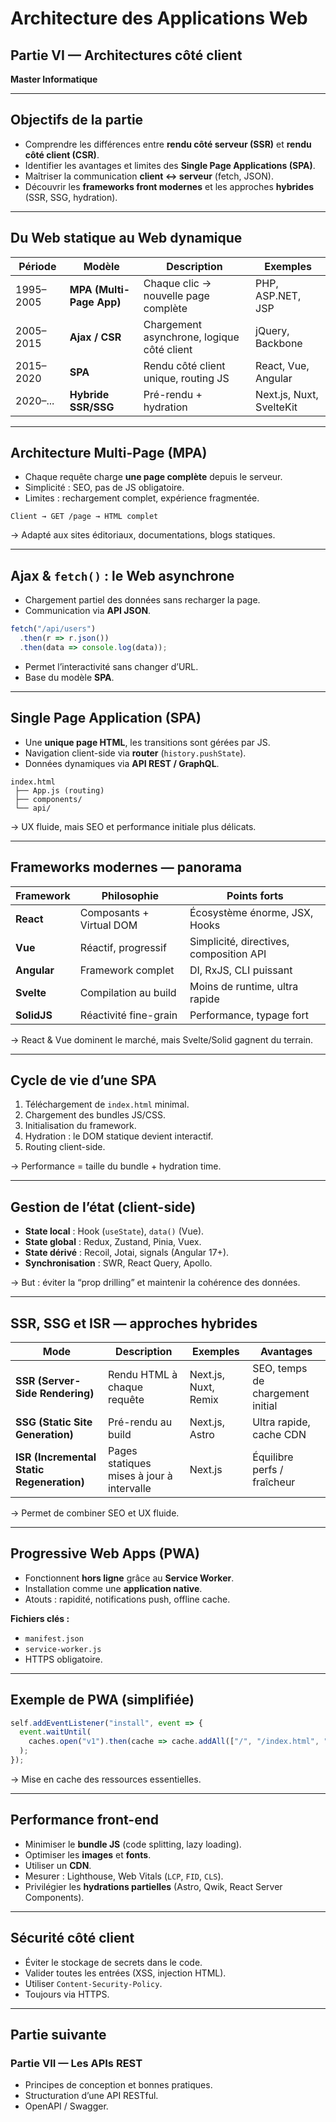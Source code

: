 # Architecture des Applications Web  
## Partie VI — Architectures côté client  
**Master Informatique**

---

## Objectifs de la partie

- Comprendre les différences entre **rendu côté serveur (SSR)** et **rendu côté client (CSR)**.  
- Identifier les avantages et limites des **Single Page Applications (SPA)**.  
- Maîtriser la communication **client ↔ serveur** (fetch, JSON).  
- Découvrir les **frameworks front modernes** et les approches **hybrides** (SSR, SSG, hydration).  

---

## Du Web statique au Web dynamique

| Période | Modèle | Description | Exemples |
|----------|---------|--------------|-----------|
| 1995–2005 | **MPA (Multi-Page App)** | Chaque clic → nouvelle page complète | PHP, ASP.NET, JSP |
| 2005–2015 | **Ajax / CSR** | Chargement asynchrone, logique côté client | jQuery, Backbone |
| 2015–2020 | **SPA** | Rendu côté client unique, routing JS | React, Vue, Angular |
| 2020–... | **Hybride SSR/SSG** | Pré-rendu + hydration | Next.js, Nuxt, SvelteKit |

---

## Architecture Multi-Page (MPA)

- Chaque requête charge **une page complète** depuis le serveur.  
- Simplicité : SEO, pas de JS obligatoire.  
- Limites : rechargement complet, expérience fragmentée.  

```
Client → GET /page → HTML complet
```

→ Adapté aux sites éditoriaux, documentations, blogs statiques.  

---

## Ajax & `fetch()` : le Web asynchrone

- Chargement partiel des données sans recharger la page.  
- Communication via **API JSON**.  

```js
fetch("/api/users")
  .then(r => r.json())
  .then(data => console.log(data));
```

- Permet l’interactivité sans changer d’URL.  
- Base du modèle **SPA**.  

---

## Single Page Application (SPA)

- Une **unique page HTML**, les transitions sont gérées par JS.  
- Navigation client-side via **router** (`history.pushState`).  
- Données dynamiques via **API REST / GraphQL**.  

```
index.html
 ├── App.js (routing)
 ├── components/
 └── api/
```

→ UX fluide, mais SEO et performance initiale plus délicats.  

---

## Frameworks modernes — panorama

| Framework | Philosophie | Points forts |
|------------|--------------|--------------|
| **React** | Composants + Virtual DOM | Écosystème énorme, JSX, Hooks |
| **Vue** | Réactif, progressif | Simplicité, directives, composition API |
| **Angular** | Framework complet | DI, RxJS, CLI puissant |
| **Svelte** | Compilation au build | Moins de runtime, ultra rapide |
| **SolidJS** | Réactivité fine-grain | Performance, typage fort |

→ React & Vue dominent le marché, mais Svelte/Solid gagnent du terrain.  

---

## Cycle de vie d’une SPA

1. Téléchargement de `index.html` minimal.  
2. Chargement des bundles JS/CSS.  
3. Initialisation du framework.  
4. Hydration : le DOM statique devient interactif.  
5. Routing client-side.  

→ Performance = taille du bundle + hydration time.  

---

## Gestion de l’état (client-side)

- **State local** : Hook (`useState`), `data()` (Vue).  
- **State global** : Redux, Zustand, Pinia, Vuex.  
- **State dérivé** : Recoil, Jotai, signals (Angular 17+).  
- **Synchronisation** : SWR, React Query, Apollo.  

→ But : éviter la “prop drilling” et maintenir la cohérence des données.  

---

## SSR, SSG et ISR — approches hybrides

| Mode | Description | Exemples | Avantages |
|------|--------------|----------|------------|
| **SSR (Server-Side Rendering)** | Rendu HTML à chaque requête | Next.js, Nuxt, Remix | SEO, temps de chargement initial |
| **SSG (Static Site Generation)** | Pré-rendu au build | Next.js, Astro | Ultra rapide, cache CDN |
| **ISR (Incremental Static Regeneration)** | Pages statiques mises à jour à intervalle | Next.js | Équilibre perfs / fraîcheur |

→ Permet de combiner SEO et UX fluide.  

---

## Progressive Web Apps (PWA)

- Fonctionnent **hors ligne** grâce au **Service Worker**.  
- Installation comme une **application native**.  
- Atouts : rapidité, notifications push, offline cache.  

**Fichiers clés :**
- `manifest.json`  
- `service-worker.js`  
- HTTPS obligatoire.  

---

## Exemple de PWA (simplifiée)

```js
self.addEventListener("install", event => {
  event.waitUntil(
    caches.open("v1").then(cache => cache.addAll(["/", "/index.html", "/app.js"]))
  );
});
```

→ Mise en cache des ressources essentielles.  

---

## Performance front-end

- Minimiser le **bundle JS** (code splitting, lazy loading).  
- Optimiser les **images** et **fonts**.  
- Utiliser un **CDN**.  
- Mesurer : Lighthouse, Web Vitals (`LCP`, `FID`, `CLS`).  
- Privilégier les **hydrations partielles** (Astro, Qwik, React Server Components).  

---

## Sécurité côté client

- Éviter le stockage de secrets dans le code.  
- Valider toutes les entrées (XSS, injection HTML).  
- Utiliser `Content-Security-Policy`.  
- Toujours via HTTPS.  

---

## Partie suivante

### Partie VII — Les APIs REST
- Principes de conception et bonnes pratiques.  
- Structuration d’une API RESTful.  
- OpenAPI / Swagger.  

